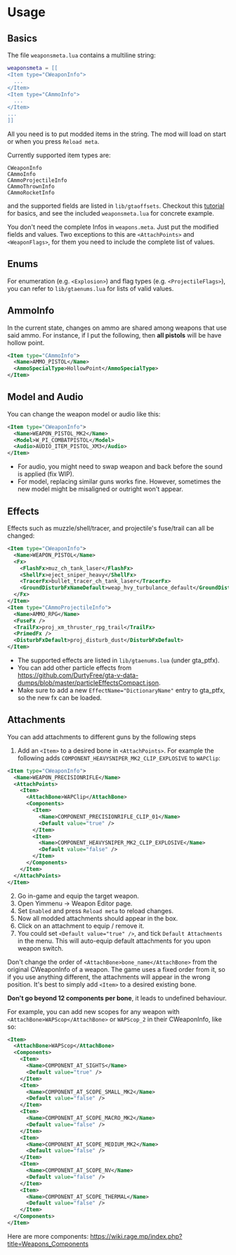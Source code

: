 # Usage

## Basics
The file `weaponsmeta.lua` contains a multiline string:
```lua
weaponsmeta = [[
<Item type="CWeaponInfo">
  ...
</Item>
<Item type="CAmmoInfo">
  ...
</Item>
...
]]
```
All you need is to put modded items in the string. The mod will load on start or when you press `Reload meta`.

Currently supported item types are:
```
CWeaponInfo
CAmmoInfo
CAmmoProjectileInfo
CAmmoThrownInfo
CAmmoRocketInfo
```
and the supported fields are listed in `lib/gtaoffsets`. Checkout this [tutorial](https://forums.gta5-mods.com/topic/36832/tutorial-basic-editing-of-weapons-meta) for basics, and see the included `weaponsmeta.lua` for concrete example.

You don't need the complete Infos in `weapons.meta`. Just put the modified fields and values. Two exceptions to this are `<AttachPoints>` and `<WeaponFlags>`, for them you need to include the complete list of values.


## Enums
For enumeration (e.g. `<Explosion>`) and flag types (e.g. `<ProjectileFlags>`), you can refer to `lib/gtaenums.lua` for lists of valid values.

## AmmoInfo
In the current state, changes on ammo are shared among weapons that use said ammo. For instance, if I put the following, then **all pistols** will be have hollow point.
```xml
<Item type="CAmmoInfo">
  <Name>AMMO_PISTOL</Name>
  <AmmoSpecialType>HollowPoint</AmmoSpecialType>
</Item>
```
## Model and Audio
You can change the weapon model or audio like this:
```xml
<Item type="CWeaponInfo">
  <Name>WEAPON_PISTOL_MK2</Name>
  <Model>W_PI_COMBATPISTOL</Model>
  <Audio>AUDIO_ITEM_PISTOL_XM3</Audio>
</Item>
```
- For audio, you might need to swap weapon and back before the sound is applied (fix WIP).
- For model, replacing similar guns works fine. However, sometimes the new model might be misaligned or outright won't appear.

## Effects
Effects such as muzzle/shell/tracer, and projectile's fuse/trail can all be changed:
```xml
<Item type="CWeaponInfo">
  <Name>WEAPON_PISTOL</Name>
  <Fx>
    <FlashFx>muz_ch_tank_laser</FlashFx>
    <ShellFx>eject_sniper_heavy</ShellFx>
    <TracerFx>bullet_tracer_ch_tank_laser</TracerFx>
    <GroundDisturbFxNameDefault>weap_hvy_turbulance_default</GroundDisturbFxNameDefault>
  </Fx>
</Item>
<Item type="CAmmoProjectileInfo">
  <Name>AMMO_RPG</Name>
  <FuseFx />
  <TrailFx>proj_xm_thruster_rpg_trail</TrailFx>
  <PrimedFx />
  <DisturbFxDefault>proj_disturb_dust</DisturbFxDefault>
</Item>
```
- The supported effects are listed in `lib/gtaenums.lua` (under gta_ptfx).
- You can add other particle effects from https://github.com/DurtyFree/gta-v-data-dumps/blob/master/particleEffectsCompact.json.
- Make sure to add a new `EffectName="DictionaryName"` entry to gta_ptfx, so the new fx can be loaded.

## Attachments
You can add attachments to different guns by the following steps
1. Add an `<Item>` to a desired bone in `<AttachPoints>`. For example the following adds `COMPONENT_HEAVYSNIPER_MK2_CLIP_EXPLOSIVE` to `WAPClip`:
```xml
<Item type="CWeaponInfo">
  <Name>WEAPON_PRECISIONRIFLE</Name>
  <AttachPoints>
    <Item>
      <AttachBone>WAPClip</AttachBone>
      <Components>
        <Item>
          <Name>COMPONENT_PRECISIONRIFLE_CLIP_01</Name>
          <Default value="true" />
        </Item>
        <Item>
          <Name>COMPONENT_HEAVYSNIPER_MK2_CLIP_EXPLOSIVE</Name>
          <Default value="false" />
        </Item>
      </Components>
    </Item>
  </AttachPoints>
</Item>
```
2. Go in-game and equip the target weapon.
3. Open Yimmenu -> Weapon Editor page.
4. Set `Enabled` and press `Reload meta` to reload changes.
5. Now all modded attachments should appear in the box.
6. Click on an attachment to equip / remove it.
7. You could set `<Default value="true" />`, and tick `Default Attachments` in the menu. This will auto-equip default attachments for you upon weapon switch.

Don't change the order of `<AttachBone>bone_name</AttachBone>` from the original CWeaponInfo of a weapon. The game uses a fixed order from it, so if you use anything different, the attachments will appear in the wrong position. It's best to simply add `<Item>` to a desired existing bone.

**Don't go beyond 12 components per bone**, it leads to undefined behaviour.

For example, you can add new scopes for any weapon with `<AttachBone>WAPScop</AttachBone>` or `WAPScop_2` in their CWeaponInfo, like so:
```xml
<Item>
  <AttachBone>WAPScop</AttachBone>
  <Components>
    <Item>
      <Name>COMPONENT_AT_SIGHTS</Name>
      <Default value="true" />
    </Item>
    <Item>
      <Name>COMPONENT_AT_SCOPE_SMALL_MK2</Name>
      <Default value="false" />
    </Item>
    <Item>
      <Name>COMPONENT_AT_SCOPE_MACRO_MK2</Name>
      <Default value="false" />
    </Item>
    <Item>
      <Name>COMPONENT_AT_SCOPE_MEDIUM_MK2</Name>
      <Default value="false" />
    </Item>
    <Item>
      <Name>COMPONENT_AT_SCOPE_NV</Name>
      <Default value="false" />
    </Item>
    <Item>
      <Name>COMPONENT_AT_SCOPE_THERMAL</Name>
      <Default value="false" />
    </Item>
  </Components>
</Item>
```
Here are more components: https://wiki.rage.mp/index.php?title=Weapons_Components
